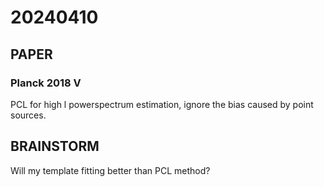 
# 20240410

## PAPER
### Planck 2018 V
PCL for high l powerspectrum estimation, ignore the bias caused by point sources.

## BRAINSTORM
Will my template fitting better than PCL method?